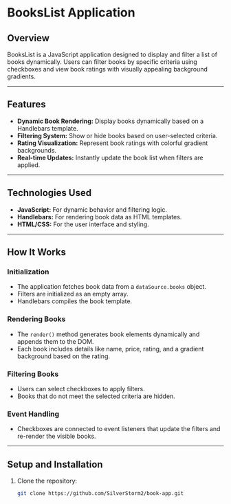 # BooksList Application

## Overview
BooksList is a JavaScript application designed to display and filter a list of books dynamically. Users can filter books by specific criteria using checkboxes and view book ratings with visually appealing background gradients.

---

## Features
- **Dynamic Book Rendering:** Display books dynamically based on a Handlebars template.
- **Filtering System:** Show or hide books based on user-selected criteria.
- **Rating Visualization:** Represent book ratings with colorful gradient backgrounds.
- **Real-time Updates:** Instantly update the book list when filters are applied.

---

## Technologies Used
- **JavaScript:** For dynamic behavior and filtering logic.
- **Handlebars:** For rendering book data as HTML templates.
- **HTML/CSS:** For the user interface and styling.

---

## How It Works

### Initialization
- The application fetches book data from a `dataSource.books` object.
- Filters are initialized as an empty array.
- Handlebars compiles the book template.

### Rendering Books
- The `render()` method generates book elements dynamically and appends them to the DOM.
- Each book includes details like name, price, rating, and a gradient background based on the rating.

### Filtering Books
- Users can select checkboxes to apply filters.
- Books that do not meet the selected criteria are hidden.

### Event Handling
- Checkboxes are connected to event listeners that update the filters and re-render the visible books.

---

## Setup and Installation

1. Clone the repository:
   ```bash
   git clone https://github.com/SilverStorm2/book-app.git
